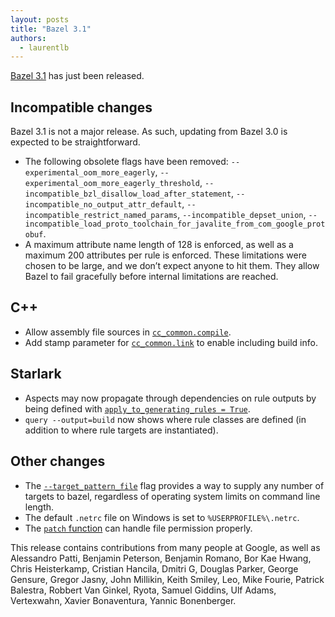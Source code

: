 ```yaml
---
layout: posts
title: "Bazel 3.1"
authors:
  - laurentlb
---
```


[Bazel 3.1](https://github.com/bazelbuild/bazel/releases/tag/3.1.0) has just
been released.

## Incompatible changes

Bazel 3.1 is not a major release. As such, updating from Bazel 3.0 is expected to be straightforward.

* The following obsolete flags have been removed:
  `--experimental_oom_more_eagerly`,
  `--experimental_oom_more_eagerly_threshold`,
  `--incompatible_bzl_disallow_load_after_statement`,
  `--incompatible_no_output_attr_default`,
  `--incompatible_restrict_named_params`, `--incompatible_depset_union`,
  `--incompatible_load_proto_toolchain_for_javalite_from_com_google_protobuf`.
* A maximum attribute name length of 128 is enforced, as well as a maximum 200
  attributes per rule is enforced. These limitations were chosen to be large,
  and we don’t expect anyone to hit them. They allow Bazel to fail gracefully
  before internal limitations are reached.


## C++

* Allow assembly file sources in [`cc_common.compile`](https://docs.bazel.build/versions/3.1.0/skylark/lib/cc_common.html#compile).
* Add stamp parameter for [`cc_common.link`](https://docs.bazel.build/versions/3.1.0/skylark/lib/cc_common.html#link) to enable including build info.


## Starlark

* Aspects may now propagate through dependencies on rule outputs by being
  defined with [`apply_to_generating_rules = True`](https://docs.bazel.build/versions/3.1.0/skylark/lib/globals.html#aspect).
* `query --output=build` now shows where rule classes are defined (in addition to where rule targets are instantiated).


## Other changes

* The
  [`--target_pattern_file`](https://docs.bazel.build/versions/3.1.0/command-line-reference.html#flag--target_pattern_file)
  flag provides a way to supply any number of targets to bazel, regardless of
  operating system limits on command line length.
* The default `.netrc` file on Windows is set to `%USERPROFILE%\.netrc`.
* The [`patch` function](https://docs.bazel.build/versions/3.1.0/repo/utils.html#patch)
  can handle file permission properly.

This release contains contributions from many people at Google, as well as
Alessandro Patti, Benjamin Peterson, Benjamin Romano, Bor Kae Hwang, Chris
Heisterkamp, Cristian Hancila, Dmitri G, Douglas Parker, George Gensure, Gregor
Jasny, John Millikin, Keith Smiley, Leo, Mike Fourie, Patrick Balestra, Robbert
Van Ginkel, Ryota, Samuel Giddins, Ulf Adams, Vertexwahn, Xavier Bonaventura,
Yannic Bonenberger.
